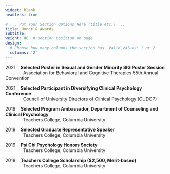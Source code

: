 ```yaml
---
widget: blank
headless: true

# ... Put Your Section Options Here (title etc.) ...
title: Honor & Awards
subtitle:
weight: 80  # section position on page
design:
  # Choose how many columns the section has. Valid values: 1 or 2.
  columns: '2'
---
```


<p>2021&nbsp;&nbsp;&nbsp;&nbsp;<b>Selected Poster in Sexual and Gender Minority SIG Poster Session</b><br/>
  &nbsp;&nbsp;&nbsp;&nbsp;&nbsp;&nbsp;&nbsp;&nbsp;&nbsp;&nbsp;&nbsp;&nbsp;&nbsp;&nbsp;Association for Behavioral and Cognitive Therapies 55th Annual Convention</p>

<p>2021&nbsp;&nbsp;&nbsp;&nbsp;<b>Selected Participant in Diversifying Clinical Psychology Conference</b><br/>
  &nbsp;&nbsp;&nbsp;&nbsp;&nbsp;&nbsp;&nbsp;&nbsp;&nbsp;&nbsp;&nbsp;&nbsp;&nbsp;&nbsp;Council of University Directors of Clinical Psychology (CUDCP)</p>

<p>2019&nbsp;&nbsp;&nbsp;&nbsp;<b>Selected Program Ambassador, Department of Counseling and Clinical Psychology</b><br/>
  &nbsp;&nbsp;&nbsp;&nbsp;&nbsp;&nbsp;&nbsp;&nbsp;&nbsp;&nbsp;&nbsp;&nbsp;&nbsp;&nbsp;Teachers College, Columbia University</p>

<p>2019&nbsp;&nbsp;&nbsp;&nbsp;<b>Selected Graduate Representative Speaker</b><br/>
  &nbsp;&nbsp;&nbsp;&nbsp;&nbsp;&nbsp;&nbsp;&nbsp;&nbsp;&nbsp;&nbsp;&nbsp;&nbsp;&nbsp;Teachers College, Columbia University</p>

<p>2019&nbsp;&nbsp;&nbsp;&nbsp;<b>Psi Chi Psychology Honors Society</b><br/>
  &nbsp;&nbsp;&nbsp;&nbsp;&nbsp;&nbsp;&nbsp;&nbsp;&nbsp;&nbsp;&nbsp;&nbsp;&nbsp;&nbsp;Teachers College, Columbia University</p>

<p>2018&nbsp;&nbsp;&nbsp;&nbsp;<b>Teachers College Scholarship ($2,500, Merit-based)</b><br/>
  &nbsp;&nbsp;&nbsp;&nbsp;&nbsp;&nbsp;&nbsp;&nbsp;&nbsp;&nbsp;&nbsp;&nbsp;&nbsp;&nbsp;Teachers College, Columbia University</p>
